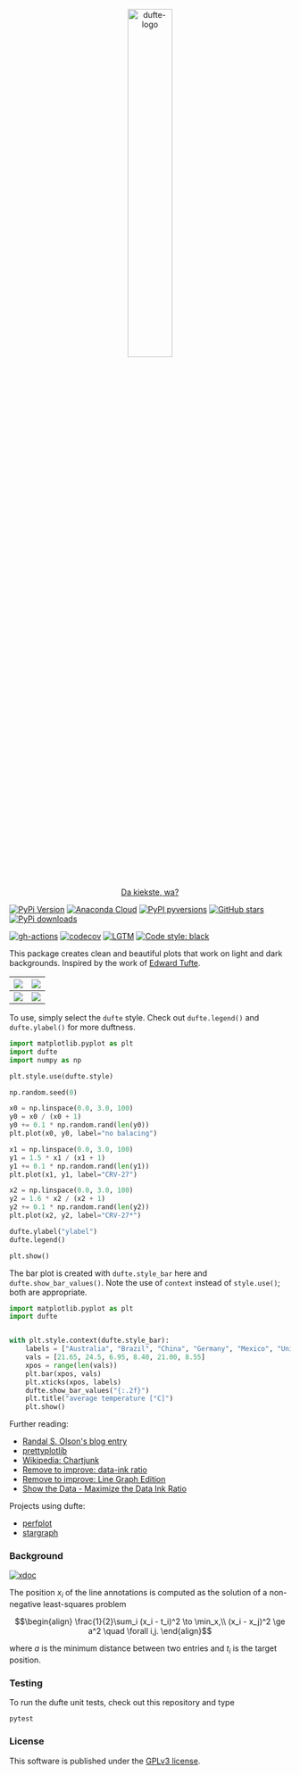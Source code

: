 <p align="center">
  <a href="https://github.com/nschloe/dufte"><img alt="dufte-logo" src="https://nschloe.github.io/dufte/logo.svg" width="40%"></a>
  <p align="center"><a href="https://en.wikipedia.org/wiki/Berlin_German">Da kiekste, wa?</a></p>
</p>

[![PyPi Version](https://img.shields.io/pypi/v/dufte.svg?style=flat-square)](https://pypi.org/project/dufte/)
[![Anaconda Cloud](https://anaconda.org/conda-forge/dufte/badges/version.svg?=style=flat-square)](https://anaconda.org/conda-forge/dufte/)
[![PyPI pyversions](https://img.shields.io/pypi/pyversions/dufte.svg?style=flat-square)](https://pypi.org/project/dufte/)
[![GitHub stars](https://img.shields.io/github/stars/nschloe/dufte.svg?logo=github&label=Stars&logoColor=white&style=flat-square)](https://github.com/nschloe/dufte)
[![PyPi downloads](https://img.shields.io/pypi/dm/dufte.svg?style=flat-square)](https://pypistats.org/packages/dufte)

[![gh-actions](https://img.shields.io/github/workflow/status/nschloe/dufte/ci?style=flat-square)](https://github.com/nschloe/dufte/actions?query=workflow%3Aci)
[![codecov](https://img.shields.io/codecov/c/github/nschloe/dufte.svg?style=flat-square)](https://codecov.io/gh/nschloe/dufte)
[![LGTM](https://img.shields.io/lgtm/grade/python/github/nschloe/dufte.svg?style=flat-square)](https://lgtm.com/projects/g/nschloe/dufte)
[![Code style: black](https://img.shields.io/badge/code%20style-black-000000.svg?style=flat-square)](https://github.com/psf/black)

This package creates clean and beautiful plots that work on light and dark backgrounds.
Inspired by the work of [Edward Tufte](https://en.wikipedia.org/wiki/Edward_Tufte).

<img src="https://nschloe.github.io/dufte/ex1-light.svg"> |  <img src="https://nschloe.github.io/dufte/ex1-dark.svg">
:----:|:----:|
<img src="https://nschloe.github.io/dufte/bar-light.svg"> |  <img src="https://nschloe.github.io/dufte/bar-dark.svg">

To use, simply select the `dufte` style. Check out `dufte.legend()` and
`dufte.ylabel()` for more duftness.
```python
import matplotlib.pyplot as plt
import dufte
import numpy as np

plt.style.use(dufte.style)

np.random.seed(0)

x0 = np.linspace(0.0, 3.0, 100)
y0 = x0 / (x0 + 1)
y0 += 0.1 * np.random.rand(len(y0))
plt.plot(x0, y0, label="no balacing")

x1 = np.linspace(0.0, 3.0, 100)
y1 = 1.5 * x1 / (x1 + 1)
y1 += 0.1 * np.random.rand(len(y1))
plt.plot(x1, y1, label="CRV-27")

x2 = np.linspace(0.0, 3.0, 100)
y2 = 1.6 * x2 / (x2 + 1)
y2 += 0.1 * np.random.rand(len(y2))
plt.plot(x2, y2, label="CRV-27*")

dufte.ylabel("ylabel")
dufte.legend()

plt.show()
```
The bar plot is created with `dufte.style_bar` here and `dufte.show_bar_values()`.
Note the use of `context` instead of `style.use()`; both are appropriate.
```python
import matplotlib.pyplot as plt
import dufte


with plt.style.context(dufte.style_bar):
    labels = ["Australia", "Brazil", "China", "Germany", "Mexico", "United\nStates"]
    vals = [21.65, 24.5, 6.95, 8.40, 21.00, 8.55]
    xpos = range(len(vals))
    plt.bar(xpos, vals)
    plt.xticks(xpos, labels)
    dufte.show_bar_values("{:.2f}")
    plt.title("average temperature [°C]")
    plt.show()
```

Further reading:

 * [Randal S. Olson's blog entry](http://www.randalolson.com/2014/06/28/how-to-make-beautiful-data-visualizations-in-python-with-matplotlib/)
 * [prettyplotlib](https://github.com/olgabot/prettyplotlib)
 * [Wikipedia: Chartjunk](https://en.wikipedia.org/wiki/Chartjunk)
 * [Remove to improve: data-ink ratio](https://www.darkhorseanalytics.com/blog/data-looks-better-naked)
 * [Remove to improve: Line Graph Edition](https://youtu.be/bDbJBWvonVI)
 * [Show the Data - Maximize the Data Ink Ratio](https://youtu.be/pCp0a5_YIWE)

Projects using dufte:

 * [perfplot](https://github.com/nschloe/perfplot)
 * [stargraph](https://github.com/nschloe/stargraph)


### Background
[![xdoc](https://img.shields.io/badge/Rendered%20with-xdoc-f2eecb?style=flat-square)](https://chrome.google.com/webstore/detail/xdoc/anidddebgkllnnnnjfkmjcaallemhjee)

The position $`x_i`$ of the line annotations is computed as the solution of a
non-negative least-squares problem
```math
\begin{align}
\frac{1}{2}\sum_i (x_i - t_i)^2 \to \min_x,\\
(x_i - x_j)^2 \ge a^2 \quad \forall i,j.
\end{align}
```
where $`a`$ is the minimum distance between two entries and $`t_i`$ is the target
position.


### Testing

To run the dufte unit tests, check out this repository and type
```
pytest
```

### License
This software is published under the [GPLv3
license](https://www.gnu.org/licenses/gpl-3.0.en.html).
